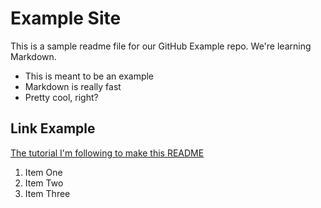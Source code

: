 # Example Site

This is a sample readme file for our GitHub Example repo. We're learning Markdown.

* This is meant to be an example
* Markdown is really fast
* Pretty cool, right?

## Link Example
[The tutorial I'm following to make this README](https://www.youtube.com/watch?v=yXY3f9jw7fg) 

1. Item One
2. Item Two
3. Item Three
